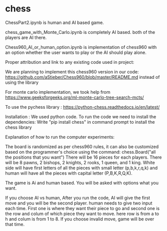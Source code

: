 # chess

ChessPart2.ipynb is human and AI based game.

chess_game_with_Monte_Carlo.ipynb is completely AI based. both of the players are AI there.

Chess960_AI_or_human_option.ipynb is implementation of chess960 with an option whether the user wants to play or the AI should play alone.


Proper attribution and link to any existing code used in project:

We are planning to implement this chess960 version in our code: https://github.com/aStieber/Chess960/blob/master/README.md instead of using the library

For monte carlo implementation, we took help from https://www.geeksforgeeks.org/ml-monte-carlo-tree-search-mcts/

To use the pychess library : https://python-chess.readthedocs.io/en/latest/

Installation :
We used python code. To run the code we need to install the dependencies: 
Write "pip install chess" in command prompt to install the chess library



Explanation of how to run the computer experiments:

The board is randomized as per chess960 rules, it can also be customized based on the programmer's choice using the command:
chess.Board("all the positions that you want")
There will be 16 pieces for each players. There will be 8 pawns, 2 bishops, 2 knights, 2 rooks, 1 queen, and 1 king.
White side will have first letters of all the pieces with small letter (p,b,k,r,q,k) and human will have all the pieces with capital letter (P,B,K,R,Q,K).

The game is Ai and human based. You will be asked with options what you want.

If you choose AI vs human, After you run the code, AI will give the first move and you will be the second player. 
human needs to give two input each time. First one is where they want their piece to go and second one is the row and colum of which piece they want to move. here row is from a to h and colum is from 1 to 8.
If you choose invalid move, game will be over that time.
